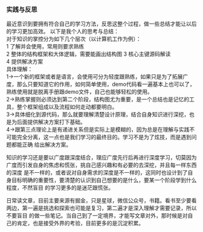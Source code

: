 ### 实践与反思  
最近意识到要拥有符合自己的学习方法，反思这整个过程，做一些总结才能让以后的学习更加高效。
以下是我个人的思考与总结：  
对于知识的掌控分为如下几个层次（以计算机工作为例）：  
1 了解并会使用，常用则要求熟练  
2 整体的结构框架和大体逻辑，需要能画出结构图
3 核心主键源码解读  
4 提供解决方案   
具体理解：  
1->一个新的框架或者是语言，会使用可分为轻度跟熟练，如果只是为了拓展广度，那么只要知道它的作用，如何简单使用，demo代码看一遍基本上也可以了，
熟练使用就是脱离手册跟demo文件，自己也能够轻松的使用。  
2->熟练掌握则必须达到第二个阶段，结构图尤为重要，是一个总结也是记忆的工具，整个框架组成以及流程如何走动都要明白。  
3->具体细化到源代码，那么就要理解清楚设计原理，结合自身知识进行深挖，也是为后面提供解决方案打下基础。  
4->跟第三点理论上是有递进关系但是实际上是模糊的，因为总是在理解与实践不可能完全分离，这一点也是我们学习的最终目的。学习不是为了炫技，而是遇到问题都能正确
给出解决方案。

知识的学习还是要以广度跟深度结合，理应广度先行后再进行深度学习，切莫因为广度而引发自身的焦虑和慌张，挑自己感兴趣和有必要的去深挖，并且每一样东西的深度
是不一样的，或者说对自身需求的深度是不一样的，这同时也设计到了自身目标明确的重要性，要清楚的认识到自己想要的是什么，要某一个阶段学到什么程度，不然盲目
的学习更多的是迷茫跟慌张。  

日常读文章，目前主要来源有掘金，只是星球，微信公众号，书籍。看书至少要看两边，第一遍是挑选和探索也可能是复习，第二遍才是深入理解才需要记录，所以不要盲目
的做一些笔记。当自己到了一定境界，才能写文章对外，那时候是对自己的肯定，也是接受外界的考验，目前更多的是沉淀积累。
